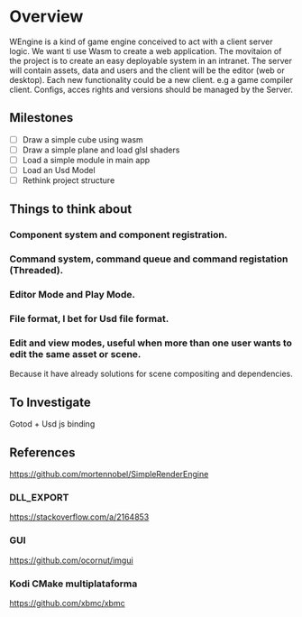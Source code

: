 # Overview
WEngine is a kind of game  engine conceived to act with a client server logic.
We want ti use Wasm to create a web application.
The movitaion of the project is to create an easy deployable system in an intranet.
The server will contain assets, data and users and the client will be the editor (web or desktop).
Each new functionality could be a new client. 
e.g a game compiler client.
Configs, acces rights and versions should be managed by the Server.

## Milestones
- [ ] Draw a simple cube using wasm
- [ ] Draw a simple plane and load glsl shaders
- [ ] Load a simple module in main app
- [ ] Load an Usd Model
- [ ] Rethink project structure

## Things to think about
### Component system and component registration.
### Command system, command queue and command registation (Threaded).
### Editor Mode and Play Mode.
### File format, I bet for Usd file format.
### Edit and view modes, useful when more than one user wants to edit the same asset or scene.
Because it have already solutions for scene compositing and dependencies.

## To Investigate
Gotod + Usd
js binding

## References
https://github.com/mortennobel/SimpleRenderEngine

### DLL_EXPORT
https://stackoverflow.com/a/2164853

### GUI
https://github.com/ocornut/imgui

### Kodi CMake multiplataforma
https://github.com/xbmc/xbmc


